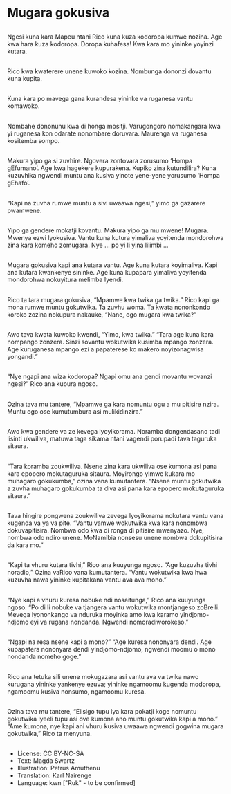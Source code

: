 # Mugara gokusiva

##
Ngesi kuna kara Mapeu ntani Rico kuna kuza kodoropa kumwe nozina. Age kwa hara kuza kodoropa. Doropa kuhafesa! Kwa kara mo yininke yoyinzi kutara.

##
Rico kwa kwaterere unene kuwoko kozina. Nombunga dononzi dovantu kuna kupita.

##
Kuna kara po mavega gana kurandesa yininke va ruganesa vantu komawoko.

##
Nombahe dononunu kwa di honga mositji. Varugongoro nomakangara kwa yi ruganesa kon odarate nonombare doruvara. Maurenga va ruganesa kositemba sompo.

##
Makura yipo ga si zuvhire. Ngovera zontovara zorusumo ‘Hompa gEfumano’. Age kwa hagekere kupurakena. Kupiko zina kutundilira? Kuna kuzuvhika ngwendi muntu ana kusiva yinote yene-yene yorusumo ‘Hompa gEhafo’.

##
“Kapi na zuvha rumwe muntu a sivi uwaawa ngesi,” yimo ga gazarere pwamwene.

##
Yipo ga gendere mokatji kovantu. Makura yipo ga mu mwene! Mugara. Mwenya ezwi lyokusiva. Vantu kuna kutura yimaliva yoyitenda mondorohwa zina kara komeho zomugara.
Nye … po yi li yina lilimbi …

##
Mugara gokusiva kapi ana kutara vantu. Age kuna kutara koyimaliva. Kapi ana kutara kwankenye sininke. Age kuna kupapara yimaliva yoyitenda mondorohwa nokuyitura melimba lyendi.

##
Rico ta tara mugara gokusiva, “Mpamwe kwa twika ga twika.”
Rico kapi ga mona rumwe muntu gokutwika. Ta zuvhu woma.
Ta kwata nononkondo koroko zozina nokupura nakauke, “Nane, ogo mugara kwa twika?”

##
Awo tava kwata kuwoko kwendi, “Yimo, kwa twika.”
“Tara age kuna kara nompango zonzera. Sinzi sovantu wokutwika kusimba mpango zonzera. Age kuruganesa mpango ezi a papaterese ko makero noyizonagwisa yongandi.”

##
“Nye ngapi ana wiza kodoropa? Ngapi omu ana gendi movantu wovanzi ngesi?” Rico ana kupura ngoso.

##
Ozina tava mu tantere, “Mpamwe ga kara nomuntu ogu a mu pitisire nzira. Muntu ogo ose kumutumbura asi mulikidinzira.”

##
Awo kwa gendere va ze kevega lyoyikorama. Noramba dongendasano tadi lisinti ukwiliva, matuwa taga sikama ntani vagendi porupadi tava taguruka sitaura.

##
“Tara koramba zoukwiliva. Nsene zina kara ukwiliva ose kumona asi pana kara epopero mokutaguruka sitaura. Moyirongo yimwe kukara mo muhagaro gokukumba,” ozina vana kumutantera. “Nsene muntu gokutwika a zuvha muhagaro gokukumba ta diva asi pana kara epopero mokutaguruka sitaura.”

##
Tava hingire pongwena zoukwiliva zevega lyoyikorama nokutara vantu vana kugenda va ya va pite.
“Vantu vamwe wokutwika kwa kara nonombwa dokuvapitisira. Nombwa odo kwa di ronga di pitisire mwenyazo. Nye, nombwa odo ndiro unene. MoNamibia nonsesu unene nombwa dokupitisira da kara mo.”

##
“Kapi ta vhuru kutara tivhi,” Rico ana kuuyunga ngoso.
“Age kuzuvha tivhi noradio,” Ozina vaRico vana kumutantera. “Vantu wokutwika kwa hwa kuzuvha nawa yininke kupitakana vantu ava ava mono.”

##
“Nye kapi a vhuru kuresa nobuke ndi nosaitunga,” Rico ana kuuyunga ngoso.
“Po di li nobuke va tjangera vantu wokutwika montjangeso zoBreili. Mevega lyononkango va nduruka moyinka amo kwa karamo yindjomo-ndjomo eyi va rugana nondanda. Ngwendi nomoradiworokeso.”

##
“Ngapi na resa nsene kapi a mono?”
“Age kuresa nononyara dendi. Age kupapatera nononyara dendi yindjomo-ndjomo, ngwendi moomu o mono nondanda nomeho goge.”

##
Rico ana tetuka sili unene mokugazara asi vantu ava va twika nawo kurugana yininke yankenye ezuva; yininke ngamoomu kugenda modoropa, ngamoomu kusiva nonsumo, ngamoomu kuresa.

##
Ozina tava mu tantere, “Elisigo tupu lya kara pokatji koge nomuntu gokutwika lyeeli tupu asi ove kumona ano muntu gokutwika kapi a mono.”
“Ame kumona, nye kapi ani vhuru kusiva uwaawa ngwendi gogwina mugara gokutwika,” Rico ta menyuna. 

##
* License: CC BY-NC-SA
* Text: Magda Swartz
* Illustration: Petrus Amuthenu
* Translation: Karl Nairenge
* Language: kwn ["Ruk" - to be confirmed]

